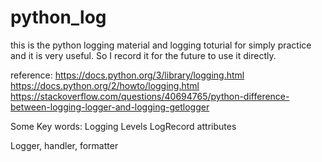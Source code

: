 # python_log

this is the python logging material and logging toturial for simply practice and it is very useful.
So I record it for the future to use it directly.

reference:
https://docs.python.org/3/library/logging.html
https://docs.python.org/2/howto/logging.html
https://stackoverflow.com/questions/40694765/python-difference-between-logging-logger-and-logging-getlogger


Some Key words:
Logging Levels
LogRecord attributes

Logger, handler, formatter
